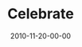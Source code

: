 ---
layout: message
category: message
series: "Game Change"
title: "Celebrate"
date: 2010-11-20-00-00
message_id: 650
audio: "http://s3.amazonaws.com/crossroadsaudiomessages/gamechange07.mp3"
audio-duration: "29:16"
program: "http://s3.amazonaws.com/crossroads-media/media/legacy/documents/11_20-21_10Program.pdf"
description: "Today we celebrate. And we thank God for the great things he
will do in our city and throughout the world, and for allowing us to be a part of furthering his Kingdom."
video: "https://s3.amazonaws.com/crossroadsvideomessages/gamechange07.mp4"
video-duration: "29:20"
video-image: "http://s3.amazonaws.com/crossroads-media/images/legacy/content/gamechange07_still.jpg"
explicit: "N"
---